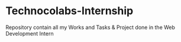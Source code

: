 # Technocolabs-Internship
Repository contain all my Works and Tasks &amp; Project done in the Web Development Intern
